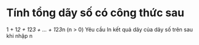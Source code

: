 # Tính tổng dãy số có công thức sau
1 + 1*2 + 1*2*3 + ... + 1*2*3*n (n > 0)
Yêu cầu
In kết quả dãy của dãy số trên sau khi nhập n

 

